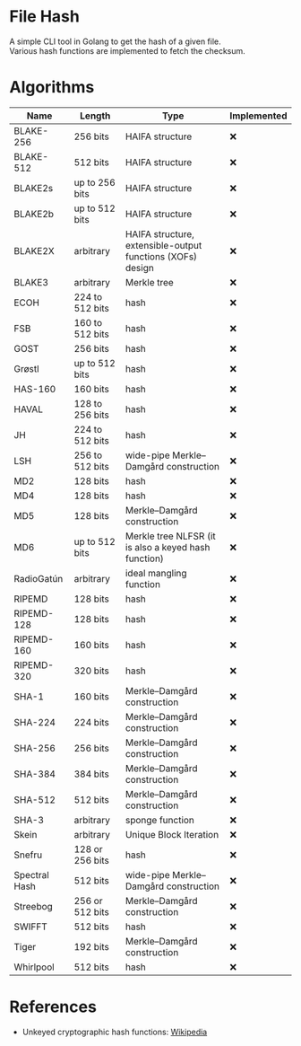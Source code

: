 # File Hash

A simple CLI tool in Golang to get the hash of a given file.  
Various hash functions are implemented to fetch the checksum.

# Algorithms

| Name 				| Length 			| Type 															| Implemented |
| ----------------- | ----------------- | ------------------------------------------------------------- | ----------- |
| BLAKE-256 		| 256 bits 			| HAIFA structure 												| :x:         |
| BLAKE-512 		| 512 bits 			| HAIFA structure 												| :x:         |
| BLAKE2s 			| up to 256 bits 	| HAIFA structure 												| :x:         |
| BLAKE2b 			| up to 512 bits 	| HAIFA structure 												| :x:         |
| BLAKE2X 			| arbitrary 		| HAIFA structure, extensible-output functions (XOFs) design 	| :x:         |
| BLAKE3 			| arbitrary 		| Merkle tree 													| :x:         |
| ECOH 				| 224 to 512 bits 	| hash 															| :x:         |
| FSB 				| 160 to 512 bits 	| hash 															| :x:         |
| GOST 				| 256 bits 			| hash 															| :x:         |
| Grøstl 			| up to 512 bits 	| hash 															| :x:         |
| HAS-160 			| 160 bits 			| hash 															| :x:         |
| HAVAL 			| 128 to 256 bits 	| hash 															| :x:         |
| JH 				| 224 to 512 bits 	| hash 															| :x:         |
| LSH 				| 256 to 512 bits 	| wide-pipe Merkle–Damgård construction 						| :x:         |
| MD2 				| 128 bits 			| hash 															| :x:         |
| MD4 				| 128 bits 			| hash 															| :x:         |
| MD5 				| 128 bits 			| Merkle–Damgård construction 									| :x:         |
| MD6 				| up to 512 bits 	| Merkle tree NLFSR (it is also a keyed hash function) 			| :x:         |
| RadioGatún 		| arbitrary 		| ideal mangling function 										| :x:         |
| RIPEMD 			| 128 bits 			| hash 															| :x:         |
| RIPEMD-128 		| 128 bits 			| hash 															| :x:         |
| RIPEMD-160 		| 160 bits 			| hash 															| :x:         |
| RIPEMD-320 		| 320 bits 			| hash 															| :x:         |
| SHA-1 			| 160 bits 			| Merkle–Damgård construction 									| :x:         |
| SHA-224 			| 224 bits 			| Merkle–Damgård construction 									| :x:         |
| SHA-256 			| 256 bits 			| Merkle–Damgård construction 									| :x:         |
| SHA-384 			| 384 bits 			| Merkle–Damgård construction 									| :x:         |
| SHA-512 			| 512 bits 			| Merkle–Damgård construction 									| :x:         |
| SHA-3				| arbitrary			| sponge function 												| :x:         |
| Skein 			| arbitrary 		| Unique Block Iteration 										| :x:         |
| Snefru 			| 128 or 256 bits 	| hash 															| :x:         |
| Spectral Hash 	| 512 bits 			| wide-pipe Merkle–Damgård construction 						| :x:         |
| Streebog 			| 256 or 512 bits 	| Merkle–Damgård construction 									| :x:         |
| SWIFFT 			| 512 bits 			| hash 															| :x:         |
| Tiger 			| 192 bits 			| Merkle–Damgård construction 									| :x:         |
| Whirlpool 		| 512 bits 			| hash 															| :x:         |

# References
- Unkeyed cryptographic hash functions: [Wikipedia](https://en.wikipedia.org/wiki/List_of_hash_functions#Unkeyed_cryptographic_hash_functions)
